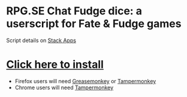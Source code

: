 # RPG.SE Chat Fudge dice: a userscript for Fate & Fudge games

Script details on [Stack Apps](https://stackapps.com/questions/6150/rpg-se-chat-fudge-dice-a-userscript-for-fate-fudge-games)

# [Click here to install](https://github.com/spacemonaut/userscripts/raw/master/rpg.se-chat-fudge-dice/rpg.se-chat-fudge-dice.user.js)

* Firefox users will need [Greasemonkey](https://addons.mozilla.org/en-GB/firefox/addon/greasemonkey/) or [Tampermonkey](https://addons.mozilla.org/en-GB/firefox/addon/tampermonkey/)
* Chrome users will need [Tampermonkey](https://chrome.google.com/webstore/detail/tampermonkey/dhdgffkkebhmkfjojejmpbldmpobfkfo?hl=en)
